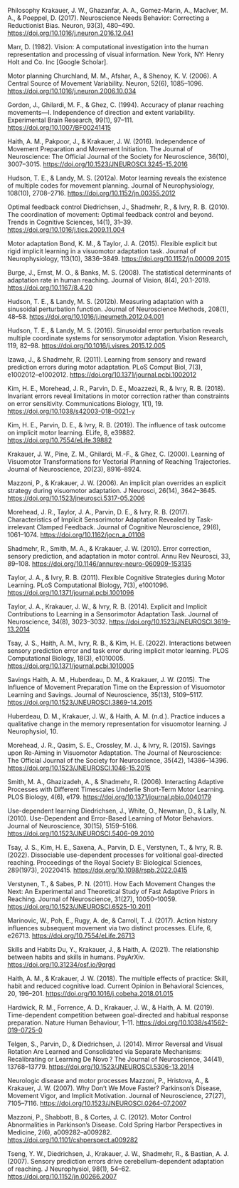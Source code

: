 Philosophy
Krakauer, J. W., Ghazanfar, A. A., Gomez-Marin, A., MacIver, M. A., & Poeppel, D. (2017). Neuroscience Needs Behavior: Correcting a Reductionist Bias. Neuron, 93(3), 480–490. https://doi.org/10.1016/j.neuron.2016.12.041

Marr, D. (1982). Vision: A computational investigation into the human representation and processing of visual information. New York, NY: Henry Holt and Co. Inc [Google Scholar].

Motor planning
Churchland, M. M., Afshar, A., & Shenoy, K. V. (2006). A Central Source of Movement Variability. Neuron, 52(6), 1085–1096. https://doi.org/10.1016/j.neuron.2006.10.034

Gordon, J., Ghilardi, M. F., & Ghez, C. (1994). Accuracy of planar reaching movements—I. Independence of direction and extent variability. Experimental Brain Research, 99(1), 97–111. https://doi.org/10.1007/BF00241415

Haith, A. M., Pakpoor, J., & Krakauer, J. W. (2016). Independence of Movement Preparation and Movement Initiation. The Journal of Neuroscience: The Official Journal of the Society for Neuroscience, 36(10), 3007–3015. https://doi.org/10.1523/JNEUROSCI.3245-15.2016

Hudson, T. E., & Landy, M. S. (2012a). Motor learning reveals the existence of multiple codes for movement planning. Journal of Neurophysiology, 108(10), 2708–2716. https://doi.org/10.1152/jn.00355.2012

Optimal feedback control
Diedrichsen, J., Shadmehr, R., & Ivry, R. B. (2010). The coordination of movement: Optimal feedback control and beyond. Trends in Cognitive Sciences, 14(1), 31–39. https://doi.org/10.1016/j.tics.2009.11.004

Motor adaptation
Bond, K. M., & Taylor, J. A. (2015). Flexible explicit but rigid implicit learning in a visuomotor adaptation task. Journal of Neurophysiology, 113(10), 3836–3849. https://doi.org/10.1152/jn.00009.2015

Burge, J., Ernst, M. O., & Banks, M. S. (2008). The statistical determinants of adaptation rate in human reaching. Journal of Vision, 8(4), 20.1-2019. https://doi.org/10.1167/8.4.20

Hudson, T. E., & Landy, M. S. (2012b). Measuring adaptation with a sinusoidal perturbation function. Journal of Neuroscience Methods, 208(1), 48–58. https://doi.org/10.1016/j.jneumeth.2012.04.001

Hudson, T. E., & Landy, M. S. (2016). Sinusoidal error perturbation reveals multiple coordinate systems for sensorymotor adaptation. Vision Research, 119, 82–98. https://doi.org/10.1016/j.visres.2015.12.005

Izawa, J., & Shadmehr, R. (2011). Learning from sensory and reward prediction errors during motor adaptation. PLoS Comput Biol, 7(3), e1002012–e1002012. https://doi.org/10.1371/journal.pcbi.1002012

Kim, H. E., Morehead, J. R., Parvin, D. E., Moazzezi, R., & Ivry, R. B. (2018). Invariant errors reveal limitations in motor correction rather than constraints on error sensitivity. Communications Biology, 1(1), 19. https://doi.org/10.1038/s42003-018-0021-y

Kim, H. E., Parvin, D. E., & Ivry, R. B. (2019). The influence of task outcome on implicit motor learning. ELife, 8, e39882. https://doi.org/10.7554/eLife.39882

Krakauer, J. W., Pine, Z. M., Ghilardi, M.-F., & Ghez, C. (2000). Learning of Visuomotor Transformations for Vectorial Planning of Reaching Trajectories. Journal of Neuroscience, 20(23), 8916–8924.

Mazzoni, P., & Krakauer, J. W. (2006). An implicit plan overrides an explicit strategy during visuomotor adaptation. J Neurosci, 26(14), 3642–3645. https://doi.org/10.1523/jneurosci.5317-05.2006

Morehead, J. R., Taylor, J. A., Parvin, D. E., & Ivry, R. B. (2017). Characteristics of Implicit Sensorimotor Adaptation Revealed by Task-irrelevant Clamped Feedback. Journal of Cognitive Neuroscience, 29(6), 1061–1074. https://doi.org/10.1162/jocn_a_01108

Shadmehr, R., Smith, M. A., & Krakauer, J. W. (2010). Error correction, sensory prediction, and adaptation in motor control. Annu Rev Neurosci, 33, 89–108. https://doi.org/10.1146/annurev-neuro-060909-153135

Taylor, J. A., & Ivry, R. B. (2011). Flexible Cognitive Strategies during Motor Learning. PLoS Computational Biology, 7(3), e1001096. https://doi.org/10.1371/journal.pcbi.1001096

Taylor, J. A., Krakauer, J. W., & Ivry, R. B. (2014). Explicit and Implicit Contributions to Learning in a Sensorimotor Adaptation Task. Journal of Neuroscience, 34(8), 3023–3032. https://doi.org/10.1523/JNEUROSCI.3619-13.2014

Tsay, J. S., Haith, A. M., Ivry, R. B., & Kim, H. E. (2022). Interactions between sensory prediction error and task error during implicit motor learning. PLOS Computational Biology, 18(3), e1010005. https://doi.org/10.1371/journal.pcbi.1010005

Savings
Haith, A. M., Huberdeau, D. M., & Krakauer, J. W. (2015). The Influence of Movement Preparation Time on the Expression of Visuomotor Learning and Savings. Journal of Neuroscience, 35(13), 5109–5117. https://doi.org/10.1523/JNEUROSCI.3869-14.2015

Huberdeau, D. M., Krakauer, J. W., & Haith, A. M. (n.d.). Practice induces a qualitative change in the memory representation for visuomotor learning. J Neurophysiol, 10.

Morehead, J. R., Qasim, S. E., Crossley, M. J., & Ivry, R. (2015). Savings upon Re-Aiming in Visuomotor Adaptation. The Journal of Neuroscience: The Official Journal of the Society for Neuroscience, 35(42), 14386–14396. https://doi.org/10.1523/JNEUROSCI.1046-15.2015

Smith, M. A., Ghazizadeh, A., & Shadmehr, R. (2006). Interacting Adaptive Processes with Different Timescales Underlie Short-Term Motor Learning. PLOS Biology, 4(6), e179. https://doi.org/10.1371/journal.pbio.0040179

Use-dependent learning
Diedrichsen, J., White, O., Newman, D., & Lally, N. (2010). Use-Dependent and Error-Based Learning of Motor Behaviors. Journal of Neuroscience, 30(15), 5159–5166. https://doi.org/10.1523/JNEUROSCI.5406-09.2010

Tsay, J. S., Kim, H. E., Saxena, A., Parvin, D. E., Verstynen, T., & Ivry, R. B. (2022). Dissociable use-dependent processes for volitional goal-directed reaching. Proceedings of the Royal Society B: Biological Sciences, 289(1973), 20220415. https://doi.org/10.1098/rspb.2022.0415

Verstynen, T., & Sabes, P. N. (2011). How Each Movement Changes the Next: An Experimental 	and Theoretical Study of Fast Adaptive Priors in Reaching. Journal of Neuroscience, 31(27), 	10050–10059. https://doi.org/10.1523/JNEUROSCI.6525-10.2011

Marinovic, W., Poh, E., Rugy, A. de, & Carroll, T. J. (2017). Action history influences subsequent movement via two distinct processes. ELife, 6, e26713. https://doi.org/10.7554/eLife.26713

Skills and Habits
Du, Y., Krakauer, J., & Haith, A. (2021). The relationship between habits and skills in humans. PsyArXiv. https://doi.org/10.31234/osf.io/9qrgd

Haith, A. M., & Krakauer, J. W. (2018). The multiple effects of practice: Skill, habit and reduced cognitive load. Current Opinion in Behavioral Sciences, 20, 196–201. https://doi.org/10.1016/j.cobeha.2018.01.015

Hardwick, R. M., Forrence, A. D., Krakauer, J. W., & Haith, A. M. (2019). Time-dependent competition between goal-directed and habitual response preparation. Nature Human Behaviour, 1–11. https://doi.org/10.1038/s41562-019-0725-0

Telgen, S., Parvin, D., & Diedrichsen, J. (2014). Mirror Reversal and Visual Rotation Are Learned and Consolidated via Separate Mechanisms: Recalibrating or Learning De Novo ? The Journal of Neuroscience, 34(41), 13768–13779. https://doi.org/10.1523/JNEUROSCI.5306-13.2014


Neurologic disease and motor processes
Mazzoni, P., Hristova, A., & Krakauer, J. W. (2007). Why Don’t We Move Faster? Parkinson’s Disease, Movement Vigor, and Implicit Motivation. Journal of Neuroscience, 27(27), 7105–7116. https://doi.org/10.1523/JNEUROSCI.0264-07.2007

Mazzoni, P., Shabbott, B., & Cortes, J. C. (2012). Motor Control Abnormalities in Parkinson’s Disease. Cold Spring Harbor Perspectives in Medicine, 2(6), a009282–a009282. https://doi.org/10.1101/cshperspect.a009282

Tseng, Y. W., Diedrichsen, J., Krakauer, J. W., Shadmehr, R., & Bastian, A. J. (2007). Sensory prediction errors drive cerebellum-dependent adaptation of reaching. J Neurophysiol, 98(1), 54–62. https://doi.org/10.1152/jn.00266.2007




